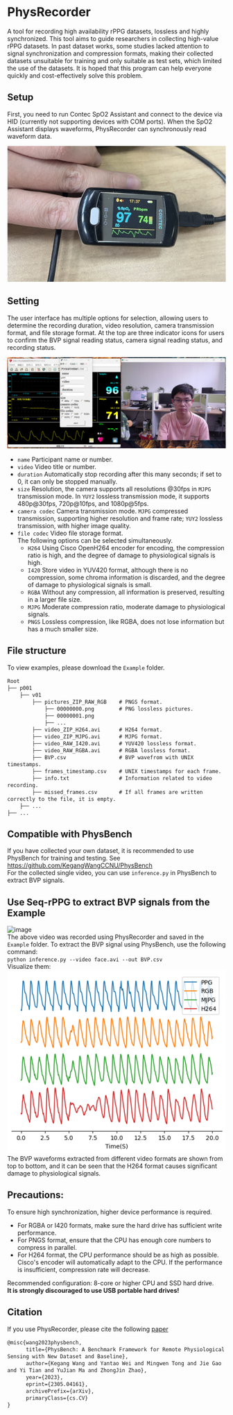 # PhysRecorder
A tool for recording high availability rPPG datasets, lossless and highly synchronized. This tool aims to guide researchers in collecting high-value rPPG datasets. In past dataset works, some studies lacked attention to signal synchronization and compression formats, making their collected datasets unsuitable for training and only suitable as test sets, which limited the use of the datasets. It is hoped that this program can help everyone quickly and cost-effectively solve this problem.

## Setup  
First, you need to run Contec SpO2 Assistant and connect to the device via HID (currently not supporting devices with COM ports). When the SpO2 Assistant displays waveforms, PhysRecorder can synchronously read waveform data.  

![image](https://github.com/KegangWangCCNU/PICS/blob/main/Contec%20CMS50E.jpg)  

## Setting  
The user interface has multiple options for selection, allowing users to determine the recording duration, video resolution, camera transmission format, and file storage format. At the top are three indicator icons for users to confirm the BVP signal reading status, camera signal reading status, and recording status.  

![image](https://github.com/KegangWangCCNU/PICS/blob/main/PhysRecorder.jpg)  

* `name` Participant name or number.  
* `video` Video title or number.
* `duration` Automatically stop recording after this many seconds; if set to 0, it can only be stopped manually.  
* `size` Resolution, the camera supports all resolutions @30fps in `MJPG` transmission mode. In `YUY2` lossless transmission mode, it supports 480p@30fps, 720p@10fps, and 1080p@5fps.  
* `camera codec` Camera transmission mode. `MJPG` compressed transmission, supporting higher resolution and frame rate; `YUY2` lossless transmission, with higher image quality. 
* `file codec` Video file storage format.  
  The following options can be selected simultaneously.
  * `H264` Using Cisco OpenH264 encoder for encoding, the compression ratio is high, and the degree of damage to physiological signals is high.
  * `I420` Store video in YUV420 format, although there is no compression, some chroma information is discarded, and the degree of damage to physiological signals is small.  
  * `RGBA` Without any compression, all information is preserved, resulting in a larger file size. 
  * `MJPG` Moderate compression ratio, moderate damage to physiological signals.
  * `PNGS` Lossless compression, like RGBA, does not lose information but has a much smaller size. 

## File structure  

To view examples, please download the `Example` folder.

```
Root
├── p001
    ├── v01                      
        ├── pictures_ZIP_RAW_RGB    # PNGS format.
            ├── 00000000.png        # PNG lossless pictures.
            ├── 00000001.png
            ├── ...
        ├── video_ZIP_H264.avi      # H264 format.
        ├── video_ZIP_MJPG.avi      # MJPG format.
        ├── video_RAW_I420.avi      # YUV420 lossless format.
        ├── video_RAW_RGBA.avi      # RGBA lossless format.
        ├── BVP.csv                 # BVP wavefrom with UNIX timestamps.
        ├── frames_timestamp.csv    # UNIX timestamps for each frame.
        ├── info.txt                # Information related to video recording.
        ├── missed_frames.csv       # If all frames are written correctly to the file, it is empty. 
    ├── ... 
├── ...
```

## Compatible with PhysBench  
If you have collected your own dataset, it is recommended to use PhysBench for training and testing. See https://github.com/KegangWangCCNU/PhysBench  
For the collected single video, you can use `inference.py` in PhysBench to extract BVP signals. 

## Use Seq-rPPG to extract BVP signals from the Example  
![image](https://github.com/KegangWangCCNU/PICS/blob/main/ME.gif)  
The above video was recorded using PhysRecorder and saved in the `Example` folder. To extract the BVP signal using PhysBench, use the following command:   
`python inference.py --video face.avi --out BVP.csv`  
Visualize them:  
![image](https://github.com/KegangWangCCNU/PICS/blob/main/BVP.jpg)  
The BVP waveforms extracted from different video formats are shown from top to bottom, and it can be seen that the H264 format causes significant damage to physiological signals.  

## Precautions:
To ensure high synchronization, higher device performance is required.
* For RGBA or I420 formats, make sure the hard drive has sufficient write performance. 
* For PNGS format, ensure that the CPU has enough core numbers to compress in parallel. 
* For H264 format, the CPU performance should be as high as possible. Cisco's encoder will automatically adapt to the CPU. If the performance is insufficient, compression rate will decrease.   


Recommended configuration: 8-core or higher CPU and SSD hard drive.   
**It is strongly discouraged to use USB portable hard drives!**  

## Citation  

If you use PhysRecorder, please cite the following <a href="https://github.com/KegangWangCCNU/PICS/raw/main/PhysBench.pdf" target="_blank">paper</a>
```
@misc{wang2023physbench,
      title={PhysBench: A Benchmark Framework for Remote Physiological Sensing with New Dataset and Baseline}, 
      author={Kegang Wang and Yantao Wei and Mingwen Tong and Jie Gao and Yi Tian and YuJian Ma and ZhongJin Zhao},
      year={2023},
      eprint={2305.04161},
      archivePrefix={arXiv},
      primaryClass={cs.CV}
}
```
